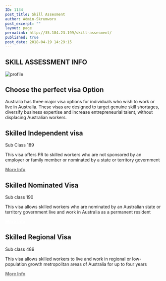 ```yaml
---
ID: 1134
post_title: Skill Assesment
author: Admin-Skrumworx
post_excerpt: ""
layout: page
permalink: http://35.184.23.199/skill-assesment/
published: true
post_date: 2018-04-19 14:29:15
---
```

<h2>SKILL ASSESSMENT INFO</h2>
<img title="profile" src="http://35.184.23.199/wp-content/uploads/elementor/thumbs/profile-nntd013kqtzxhbp30d0e8yxeyjsmbnn11upwnnnci0.png" alt="profile" />
<h2>Choose the perfect visa Option</h2>
Australia has three major visa options for individuals who wish to work or live in Australia. These visas are designed to target genuine skill shortages, diversify business expertise and increase entrepreneurial talent, without displacing Australian workers.
<h2><b>Skilled Independent visa</b></h2>
Sub Class 189

This visa offers PR to skilled workers who are not sponsored by an employer or family member or nominated by a state or territory government

<strong><a style="color: #808080; text-decoration: underline;" href="https://www.homeaffairs.gov.au/trav/visa-1/189-" target="_blank" rel="noopener">More Info</a></strong>
<h2><b>Skilled Nominated </b>
<b>Visa</b></h2>
Sub class 190

This visa allows skilled workers who are nominated by an Australian state or territory government live and work in Australia as a permanent resident

<strong><a style="color: #ffffff; text-decoration: underline;" href="https://www.homeaffairs.gov.au/trav/visa-1/190-" target="_blank" rel="noopener">More Info</a></strong>
<h2><b>Skilled Regional
Visa</b></h2>
Sub class 489

This visa allows skilled workers to live and work in regional or low-population growth metropolitan areas of Australia for up to four years

<strong><a style="color: #808080; text-decoration: underline;" href="https://www.homeaffairs.gov.au/trav/visa-1/489-" target="_blank" rel="noopener">More Info</a></strong>